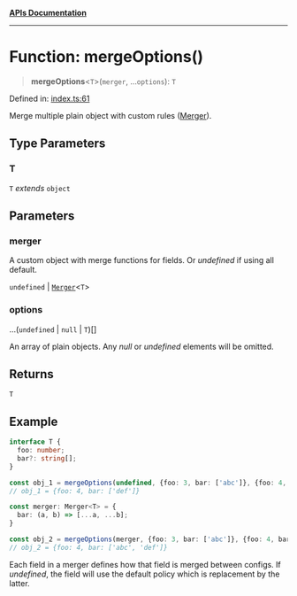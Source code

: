[**APIs Documentation**](../README.md)

***

# Function: mergeOptions()

> **mergeOptions**\<`T`\>(`merger`, ...`options`): `T`

Defined in: [index.ts:61](https://github.com/daidodo/merge-options/blob/66948b7775e5a512b4c74579757f94a75241911f/src/index.ts#L61)

Merge multiple plain object with custom rules ([Merger](#Merger)).

## Type Parameters

### T

`T` *extends* `object`

## Parameters

### merger

A custom object with merge functions for fields. Or _undefined_ if using all default.

`undefined` | [`Merger`](../type-aliases/Merger.md)\<`T`\>

### options

...(`undefined` \| `null` \| `T`)[]

An array of plain objects. Any _null_ or _undefined_ elements will be omitted.

## Returns

`T`

## Example

```ts
interface T {
  foo: number;
  bar?: string[];
}

const obj_1 = mergeOptions(undefined, {foo: 3, bar: ['abc']}, {foo: 4, bar: ['def']});
// obj_1 = {foo: 4, bar: ['def']}

const merger: Merger<T> = {
  bar: (a, b) => [...a, ...b];
}

const obj_2 = mergeOptions(merger, {foo: 3, bar: ['abc']}, {foo: 4, bar: ['def']});
// obj_2 = {foo: 4, bar: ['abc', 'def']}
```

Each field in a merger defines how that field is merged between configs. If _undefined_, the
field will use the default policy which is replacement by the latter.
